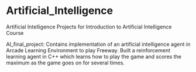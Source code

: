 # Artificial_Intelligence
Artificial Intelligence Projects for Introduction to Artificial Intelligence Course


AI_final_project: Contains implementation of an artificial intelligence agent in Arcade Learning Environment to play Freeway. Built a reinforcement learning agent in C++ which learns how to play the game and scores the maximum as the game goes on for several times.
